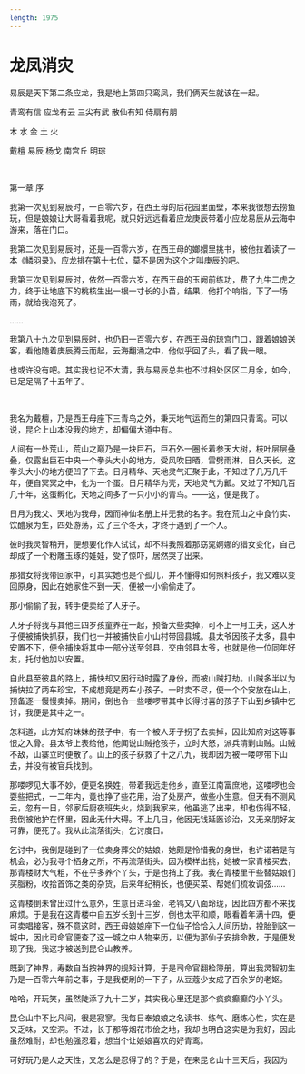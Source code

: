 ```yaml
---
length: 1975
---
```


# 龙凤消灾

易辰是天下第二条应龙，我是地上第四只鸾凤，我们俩天生就该在一起。

青鸾有信 应龙有云 三尖有武 散仙有知 侍扇有朋

木       水       金       土       火

戴檀     易辰     杨戈     南宫丘   明琮

<br>

第一章 序

我第一次见到易辰时，一百零六岁，在西王母的后花园里面壁，本来我很想去捞鱼玩，但是娘娘让大哥看着我呢，就只好远远看着应龙庚辰带着小应龙易辰从云海中游来，落在门口。

我第二次见到易辰时，还是一百零六岁，在西王母的嫏嬛里挑书，被他拉着读了一本《鳞羽录》，应龙排在第十七位，莫不是因为这个才叫庚辰的吧。

我第三次见到易辰时，依然一百零六岁，在西王母的玉阙前练功，费了九牛二虎之力，终于让地底下的桃核生出一根一寸长的小苗，结果，他打个响指，下了一场雨，就给我泡死了。

……

我第八十九次见到易辰时，也仍旧一百零六岁，在西王母的琼宫门口，跟着娘娘送客，看他随着庚辰腾云而起，云海翻涌之中，他似乎回了头，看了我一眼。

也或许没有吧。其实我也记不大清，我与易辰总共也不过相处区区二月余，如今，已足足隔了十五年了。

<br>

我名为戴檀，乃是西王母座下三青鸟之外，秉天地气运而生的第四只青鸾。可以说，昆仑上山本没我的地方，却偏偏大道中有。

人间有一处荒山，荒山之巅乃是一块巨石，巨石外一圈长着参天大树，枝叶层层叠叠，仅露出巨石中央一个拳头大小的地方，受风吹日晒，雷劈雨淋，日久天长，这拳头大小的地方便凹了下去。日月精华、天地灵气汇聚于此，不知过了几万几千年，便自冥冥之中，化为一个蛋。日月精华为壳，天地灵气为瓤。又过了不知几百几十年，这蛋孵化，天地之间多了一只小小的青鸟。——这，便是我了。

日月为我父、天地为我母，因而神仙名册上并无我的名字。我在荒山之中食竹实、饮醴泉为生，四处游荡，过了三个冬天，才终于遇到了一个人。

彼时我灵智稍开，便想要化作人试试，却不料我照着那窈窕婀娜的猎女变化，自己却成了一个粉雕玉琢的娃娃，受了惊吓，居然哭了出来。

那猎女将我带回家中，可其实她也是个孤儿，并不懂得如何照料孩子，我又难以变回原身，因此在她家住不到一天，便被一小偷偷走了。

那小偷偷了我，转手便卖给了人牙子。

人牙子将我与其他三四岁孩童养在一起，预备大些卖掉，可不上一月工夫，这人牙子便被捕快抓获，我们也一并被捕快自小山村带回县城。县太爷因孩子太多，县中安置不下，便令捕快将其中一部分送至邻县，交由邻县太爷，也就是他一位同年好友，托付他加以安置。

自此县至彼县的路上，捕快却又因行动时露了身份，而被山贼打劫。山贼多半以为捕快拉了两车珍宝，不成想竟是两车小孩子。一时卖不尽，便一个个安放在山上，预备逐一慢慢卖掉。期间，倒也令一些喽啰带其中长得讨喜的孩子下山到乡镇中乞讨，我便是其中之一。

怎料道，此方知府妹妹的孩子中，有一个被人牙子拐了去卖掉，因此知府对这等事恨之入骨。县太爷上表给他，他闻说山贼抢孩子，立时大怒，派兵清剿山贼。山贼不敌，山寨立时便散了。山上的孩子获救了十之八九，我却因为被一喽啰带下山去，并没有被官兵找到。

那喽啰见大事不妙，便更名换姓，带着我远走他乡，直至江南富庶地，这喽啰也会耍些把式，一二年内，竟也挣了些花用，治了处房产，做些小生意。但天有不测风云，忽有一日，邻家后厨夜班失火，烧到我家来，他虽逃了出来，却也伤得不轻，我倒被他护在怀里，因此无什大碍。不上几日，他因无钱延医诊治，又无亲朋好友可靠，便死了。我从此流落街头，乞讨度日。

乞讨中，我倒是碰到了一位卖身葬父的姑娘，她颇是怜惜我的身世，也许诺若是有机会，必为我寻个栖身之所，不再流落街头。因为模样出挑，她被一家青楼买去，那青楼财大气粗，不在乎多养个丫头，于是也捎上了我。我在青楼里干些替姑娘们买脂粉，收拾首饰之类的杂货，后来年纪稍长，也便买菜、帮她们梳妆调弦……

这青楼倒未曾出过什么意外，生意日进斗金，老鸨又八面玲珑，因此四方都不来找麻烦。于是我在这青楼中自五岁长到十三岁，倒也太平和顺，眼看着年满十四，便可卖唱接客，殊不意这时，西王母娘娘座下一位仙子恰恰入人间历劫，投胎到这一城中，因此司命官便查了这一城之中人物来历，以便为那仙子安排命数，于是便发现了我。我这才被送到昆仑山教养。

既到了神界，寿数自当按神界的规矩计算，于是司命官翻检簿册，算出我灵智初生乃是一百零六年前之事，于是我便刷的一下子，从豆蔻少女成了百余岁的老妪。

哈哈，开玩笑，虽然陡添了九十三岁，其实我心里还是那个疯疯癫癫的小丫头。

昆仑山中不比凡间，很是寂寥。我每日奉娘娘之名读书、练气、磨炼心性，实在是又乏味，又空洞。不过，长于那等烟花市侩之地，我却也明白这实是为我好，因此虽然难耐，却也勉强忍着，想当个让娘娘喜欢的好青鸾。

可好玩乃是人之天性，又怎么是忍得了的？于是，在来昆仑山十三天后，我因为

